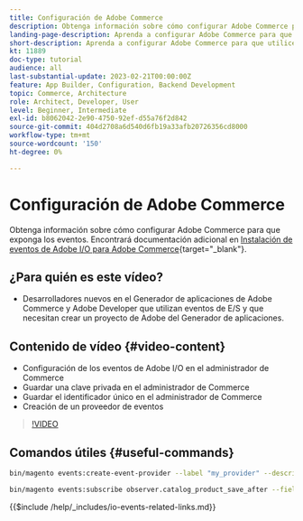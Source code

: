 ```yaml
---
title: Configuración de Adobe Commerce
description: Obtenga información sobre cómo configurar Adobe Commerce para que permita el uso de eventos en el Generador de aplicaciones de Adobe Developer.
landing-page-description: Aprenda a configurar Adobe Commerce para que utilice el mecanismo de eventos para que lo consuma App Builder de Adobe Developer.
short-description: Aprenda a configurar Adobe Commerce para que utilice el mecanismo de eventos para que lo consuma App Builder de Adobe Developer.
kt: 11889
doc-type: tutorial
audience: all
last-substantial-update: 2023-02-21T00:00:00Z
feature: App Builder, Configuration, Backend Development
topic: Commerce, Architecture
role: Architect, Developer, User
level: Beginner, Intermediate
exl-id: b8062042-2e90-4750-92ef-d55a76f2d842
source-git-commit: 404d2708a6d540d6fb19a33afb20726356cd8000
workflow-type: tm+mt
source-wordcount: '150'
ht-degree: 0%

---
```


# Configuración de Adobe Commerce

Obtenga información sobre cómo configurar Adobe Commerce para que exponga los eventos. Encontrará documentación adicional en [Instalación de eventos de Adobe I/O para Adobe Commerce](https://developer.adobe.com/commerce/events/get-started/installation/){target="_blank"}.

## ¿Para quién es este vídeo?

* Desarrolladores nuevos en el Generador de aplicaciones de Adobe Commerce y Adobe Developer que utilizan eventos de E/S y que necesitan crear un proyecto de Adobe del Generador de aplicaciones.

## Contenido de vídeo {#video-content}

* Configuración de los eventos de Adobe I/O en el administrador de Commerce
* Guardar una clave privada en el administrador de Commerce
* Guardar el identificador único en el administrador de Commerce
* Creación de un proveedor de eventos

>[!VIDEO](https://video.tv.adobe.com/v/3415799?quality=12&learn=on)

## Comandos útiles {#useful-commands}

```bash
bin/magento events:create-event-provider --label "my_provider" --description "Provides out-of-process extensibility for Adobe Commerce"

bin/magento events:subscribe observer.catalog_product_save_after --fields=name --fields=price
```

{{$include /help/_includes/io-events-related-links.md}}
